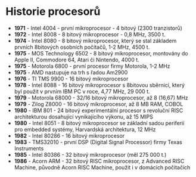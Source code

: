 # Historie procesorů
- **1971** - Intel 4004 - první mikroprocesor - 4 bitový (2300 tranzistorů)
- **1972** - Intel 8008 - 8 bitový mikroprocesor - 0,8 MHz, 3500 t. 
- **1974** - Intel 8080 - 8 bitový mikroprocesor, který se stal základem prvních 8bitových osobních počítačů, 1-2 MHz, 4500 t. 
- **1975** - MOS Technology 6502 - 8 bitový mikroprocesor, montovány do Apple II, Commodore 64, Atari či Nintendo, 4000 t.
- **1975** - Motorola 6800 - první procesor firmy Motorola, 1-2 MHz
- **1975** - AMD nastupuje na trh s řadou Am2900 
- **1976** - TI TMS 9900 - 16 bitový mikroprocesor
- **1978** - Intel 8088 - 16 bitový mikroprocesor s 8bitovou sběrnicí, který byl použit v prvním IBM PC v roce, 4,77 MHz, 29 000 t.
- **1979** - Motorola 68000 - 32/16 bitový mikroprocesor, až 8 (16,67) MHz 
- **1979** - Zilog Z8000 - 16 bitový mikroprocesor, až 8 MB RAM, COBOL 
- **1980** - IBM 801 - 24 bitový experimentální procesor s revoluční RISC architekturou dosahující vynikajícího výkonu, až 15 MIPS 
- **1980** - Intel 8051 - 8 bitový mikroprocesor se základní sadou periferií pro embedded systémy, Harvardská architektura, 12 MHz
- **1982** - Intel 80286 - 16 bitový mikroprocesor 
- **1983** - TMS32010 - první DSP (Digital Signal Processor) firmy Texas Instruments 
- **1985** - Intel 80386 - 32 bitový mikroprocesor (měl 275 000 t.) 
- **1986** - Acorn ARM - 32 bitový RISC mikroprocesor, z Advanced RISC Machine, původně Acorn RISC Machine, použit i v domácích počítačích